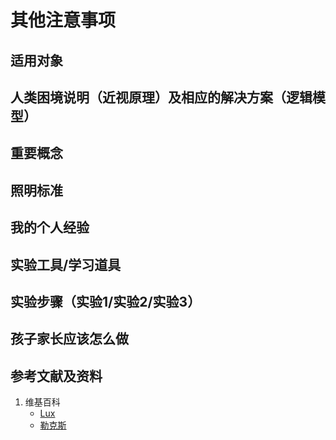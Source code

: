 # 其他注意事项

## 适用对象

## 人类困境说明（近视原理）及相应的解决方案（逻辑模型）

## 重要概念

## 照明标准

## 我的个人经验

## 实验工具/学习道具

## 实验步骤（实验1/实验2/实验3）

## 孩子家长应该怎么做

## 参考文献及资料

1. 维基百科
	- [Lux](https://en.wikipedia.org/wiki/Lux)
	- [勒克斯](https://zh.wikipedia.org/wiki/%E5%8B%92%E5%85%8B%E6%96%AF)


